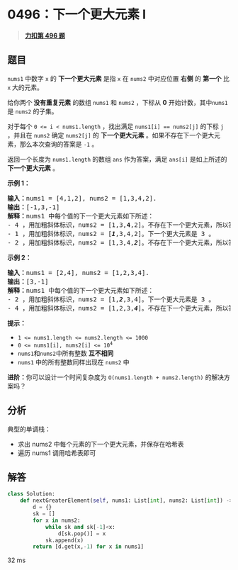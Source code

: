 # 0496：下一个更大元素 I


> <u>**[力扣第 496 题](https://leetcode.cn/problems/next-greater-element-i/)**</u>

## 题目

<p><code>nums1</code> 中数字 <code>x</code> 的 <strong>下一个更大元素</strong> 是指 <code>x</code> 在 <code>nums2</code> 中对应位置 <strong>右侧</strong> 的 <strong>第一个</strong> 比 <code>x</code><strong> </strong>大的元素。</p>

<p>给你两个<strong> 没有重复元素</strong> 的数组 <code>nums1</code> 和 <code>nums2</code> ，下标从 <strong>0</strong> 开始计数，其中<code>nums1</code> 是 <code>nums2</code> 的子集。</p>

<p>对于每个 <code>0 &lt;= i &lt; nums1.length</code> ，找出满足 <code>nums1[i] == nums2[j]</code> 的下标 <code>j</code> ，并且在 <code>nums2</code> 确定 <code>nums2[j]</code> 的 <strong>下一个更大元素</strong> 。如果不存在下一个更大元素，那么本次查询的答案是 <code>-1</code> 。</p>

<p>返回一个长度为 <code>nums1.length</code> 的数组<em> </em><code>ans</code><em> </em>作为答案，满足<em> </em><code>ans[i]</code><em> </em>是如上所述的 <strong>下一个更大元素</strong> 。</p>



<p><strong>示例 1：</strong></p>

<pre>
<strong>输入：</strong>nums1 = [4,1,2], nums2 = [1,3,4,2].
<strong>输出：</strong>[-1,3,-1]
<strong>解释：</strong>nums1 中每个值的下一个更大元素如下所述：
- 4 ，用加粗斜体标识，nums2 = [1,3,<strong>4</strong>,2]。不存在下一个更大元素，所以答案是 -1 。
- 1 ，用加粗斜体标识，nums2 = [<em><strong>1</strong></em>,3,4,2]。下一个更大元素是 3 。
- 2 ，用加粗斜体标识，nums2 = [1,3,4,<em><strong>2</strong></em>]。不存在下一个更大元素，所以答案是 -1 。</pre>

<p><strong>示例 2：</strong></p>

<pre>
<strong>输入：</strong>nums1 = [2,4], nums2 = [1,2,3,4].
<strong>输出：</strong>[3,-1]
<strong>解释：</strong>nums1 中每个值的下一个更大元素如下所述：
- 2 ，用加粗斜体标识，nums2 = [1,<em><strong>2</strong></em>,3,4]。下一个更大元素是 3 。
- 4 ，用加粗斜体标识，nums2 = [1,2,3,<em><strong>4</strong></em>]。不存在下一个更大元素，所以答案是 -1 。
</pre>



<p><strong>提示：</strong></p>

<ul>
<li><code>1 &lt;= nums1.length &lt;= nums2.length &lt;= 1000</code></li>
<li><code>0 &lt;= nums1[i], nums2[i] &lt;= 10<sup>4</sup></code></li>
<li><code>nums1</code>和<code>nums2</code>中所有整数 <strong>互不相同</strong></li>
<li><code>nums1</code> 中的所有整数同样出现在 <code>nums2</code> 中</li>
</ul>



<p><strong>进阶：</strong>你可以设计一个时间复杂度为 <code>O(nums1.length + nums2.length)</code> 的解决方案吗？</p>


## 分析
  
典型的单调栈：
- 求出 nums2 中每个元素的下一个更大元素，并保存在哈希表
- 遍历 nums1 调用哈希表即可

## 解答

```python
class Solution:
    def nextGreaterElement(self, nums1: List[int], nums2: List[int]) -> List[int]:
        d = {}
        sk = []
        for x in nums2:
            while sk and sk[-1]<x:
                d[sk.pop()] = x
            sk.append(x)
        return [d.get(x,-1) for x in nums1]
```
32 ms
